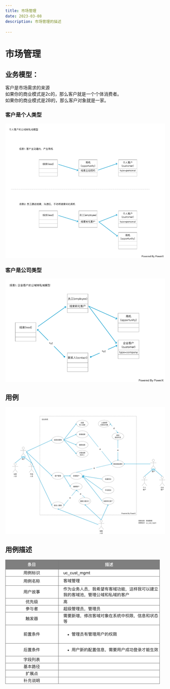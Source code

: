 ```yaml
---
title: 市场管理
date: 2023-03-08
description: 市场管理的描述

---
```


# 市场管理

## 业务模型：  

客户是市场需求的来源  
如果你的商业模式是2c的，那么客户就是一个个体消费者。  
如果你的商业模式是2B的，那么客户对象就是一家。


### 客户是个人类型

![](../../images/mdl_cust_mgmt_2c.png)

### 客户是公司类型

![](../../images/mdl_cust_mgmt_2b.png)

## 用例

![](../../images/uc_cust_mgmt.png)


## 用例描述

![](../../images/uc_desc_cust_mgmt.png)

